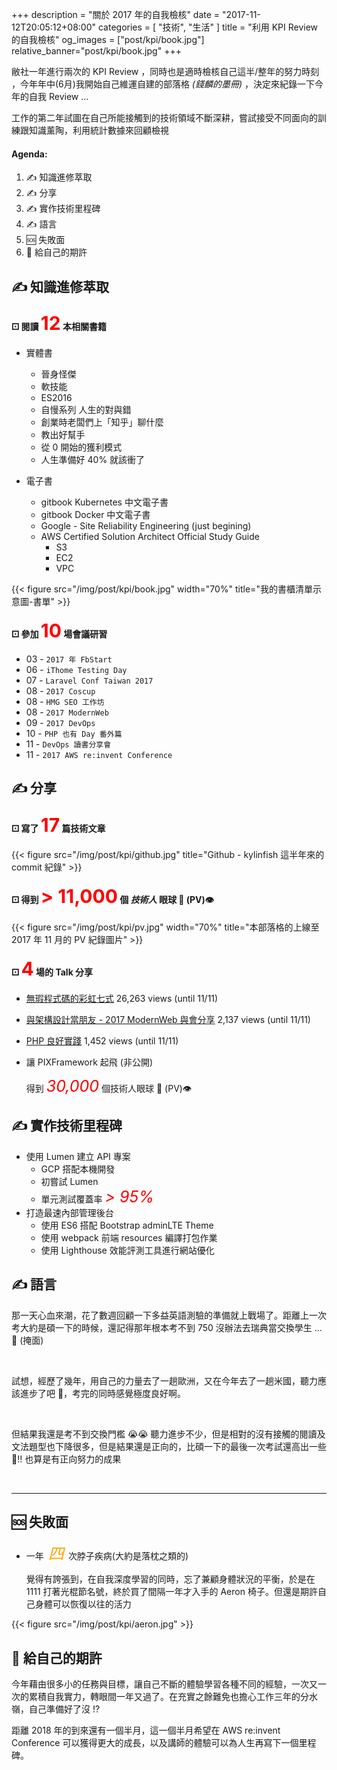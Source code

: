 +++
description = "關於 2017 年的自我檢核"
date = "2017-11-12T20:05:12+08:00"
categories = [ "技術", "生活" ]
title = "利用 KPI Review 的自我檢核"
og_images = ["post/kpi/book.jpg"]
relative_banner="post/kpi/book.jpg"
+++

敝社一年進行兩次的 KPI Review ，同時也是適時檢核自己這半/整年的努力時刻
，今年年中(6月)我開始自己維運自建的部落格 <i class="text-success"> (錢麟的墨冊) </i>，決定來紀錄一下今年的自我 Review ...

<!--more-->

工作的第二年試圖在自己所能接觸到的技術領域不斷深耕，嘗試接受不同面向的訓練跟知識薰陶，利用統計數據來回顧檢視

#### Agenda:
1. ✍ 知識進修萃取
2. ✍ 分享
3. ✍ 實作技術里程碑
4. ✍ 語言
5. 🆘 失敗面
6. 🌟 給自己的期許


## ✍ 知識進修萃取

#### ⚀ 閱讀 <span style="color:red; font-size: 30px">12</span> 本相關書籍
- 實體書
    - 晉身怪傑
    - 軟技能
    - ES2016 
    - 自慢系列 人生的對與錯
    - 創業時老闆們上「知乎」聊什麼
    - 教出好幫手
    - 從 0 開始的獲利模式
    - 人生準備好 40% 就該衝了

- 電子書
    - gitbook Kubernetes 中文電子書
    - gitbook Docker 中文電子書
    - Google - Site Reliability Engineering (just begining)
    - AWS Certified Solution Architect Official Study Guide
        - S3
        - EC2
        - VPC


{{< figure src="/img/post/kpi/book.jpg" width="70%" title="我的書櫃清單示意圖-書單" >}}

#### ⚀ 參加 <span style="color:red; font-size: 30px">10</span> 場會議研習

- 03 - `2017 年 FbStart`
- 06 - `iThome Testing Day`
- 07 - `Laravel Conf Taiwan 2017`
- 08 - `2017 Coscup`
- 08 - `HMG SEO 工作坊`
- 08 - `2017 ModernWeb`
- 09 - `2017 DevOps`
- 10 - `PHP 也有 Day 番外篇`
- 11 - `DevOps 讀書分享會`
- 11 - `2017 AWS re:invent Conference`

## ✍ 分享

#### ⚀ 寫了 <span style="color:red; font-size: 30px">17</span> 篇技術文章
{{< figure src="/img/post/kpi/github.jpg" title="Github - kylinfish 這半年來的 commit 紀錄" >}}

#### ⚀ 得到 <span style="color:red; font-size: 30px">> 11,000</span> 個 _技術人_ 眼球 👀 (PV)👁
{{< figure src="/img/post/kpi/pv.jpg" width="70%" title="本部落格的上線至 2017 年 11 月的 PV 紀錄圖片" >}}

#### ⚀ <span style="color:red; font-size: 30px">4</span> 場的 Talk 分享

- [無瑕程式碼的彩虹七式](https://www.slideshare.net/kylinfish/clean-code-72688451) 26,263 views (until 11/11)
- [與架構設計當朋友 - 2017 ModernWeb 與會分享](https://www.slideshare.net/kylinfish/ss-80020439) 2,137 views (until 11/11)
- [PHP 良好實踐](/php_best_practice) 1,452 views (until 11/11)
- 讓 PIXFramework 起飛 (非公開)

    得到 <i style="color:red; font-size: 25px"> 30,000</i> 個技術人眼球 👀 (PV)👁


## ✍ 實作技術里程碑

- 使用 Lumen 建立 API 專案
    - GCP 搭配本機開發
    - 初嘗試 Lumen
    - 單元測試覆蓋率 <i style="color:red; font-size: 25px"> > 95%</i>
- 打造最速內部管理後台
    - 使用 ES6 搭配 Bootstrap adminLTE Theme
    - 使用 webpack 前端 resources 編譯打包作業
    - 使用 Lighthouse 效能評測工具進行網站優化

## ✍ 語言

那一天心血來潮，花了數週回顧一下多益英語測驗的準備就上戰場了。距離上一次考大約是碩一下的時候，還記得那年根本考不到 750 沒辦法去瑞典當交換學生 ... 🙈 (掩面)

<br>

試想，經歷了幾年，用自己的力量去了一趟歐洲，又在今年去了一趟米國，聽力應該進步了吧 🙊，考完的同時感覺極度良好啊。

<br>

但結果我還是考不到交換門檻 😭😭 聽力進步不少，但是相對的沒有接觸的閱讀及文法題型也下降很多，但是結果還是正向的，比碩一下的最後一次考試還高出一些 🙌!!  也算是有正向努力的成果

<br>

----

## 🆘 失敗面

- 一年<i style="color:orange; font-size: 25px"> 四 </i>次脖子疾病(大約是落枕之類的)

    覺得有誇張到，在自我深度學習的同時，忘了兼顧身體狀況的平衡，於是在 1111 打著光棍節名號，終於買了間隔一年才入手的 Aeron 椅子。但還是期許自己身體可以恢復以往的活力

{{< figure src="/img/post/kpi/aeron.jpg" >}}



## 🌟 給自己的期許

今年藉由很多小的任務與目標，讓自己不斷的體驗學習各種不同的經驗，一次又一次的累積自我實力，轉眼間一年又過了。在充實之餘難免也擔心工作三年的分水嶺，自己準備好了沒 !?

距離 2018 年的到來還有一個半月，這一個半月希望在 AWS re:invent Conference 可以獲得更大的成長，以及講師的體驗可以為人生再寫下一個里程碑。
